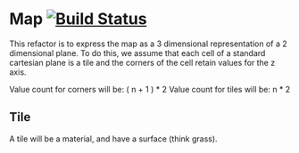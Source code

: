 # Map [![Build Status](https://travis-ci.org/mwj8410/Map.svg?branch=master)](https://travis-ci.org/mwj8410/Map)

This refactor is to express the map as a 3 dimensional representation of a 2
dimensional plane. To do this, we assume that each cell of a standard cartesian
plane is a tile and the corners of the cell retain values for the z axis.

Value count for corners will be: ( n + 1 ) * 2
Value count for tiles will be: n * 2

## Tile

A tile will be a material, and have a surface (think grass).
